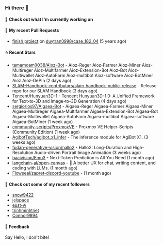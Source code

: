 ### Hi there 👋

#### 👷 Check out what I'm currently working on

#### 🔨 My recent Pull Requests

- [finish project](https://github.com/duytran0998/case_182_04/pull/1) on [duytran0998/case_182_04](https://github.com/duytran0998/case_182_04) (5 years ago)

#### ⭐ Recent Stars

- [tamamoam0038/Aioz-Bot](https://github.com/tamamoam0038/Aioz-Bot) - Aioz-Reger Aioz-Farmer Aioz-Miner Aioz-Multireger Aioz-Multifarmer Aioz-Extension-Bot Aioz-Bot Aioz-Multiwallet Aioz-AutoFarm Aioz-multibot Aioz-software Aioz-BotMiner Aioz Aioz-DePIn (2 days ago)
- [SLAM-Handbook-contributors/slam-handbook-public-release](https://github.com/SLAM-Handbook-contributors/slam-handbook-public-release) - Release repo for our SLAM Handbook (3 days ago)
- [Tencent/Hunyuan3D-1](https://github.com/Tencent/Hunyuan3D-1) - Tencent Hunyuan3D-1.0: A Unified Framework for Text-to-3D and Image-to-3D Generation (4 days ago)
- [sergiorios97/Aigaea-Bot](https://github.com/sergiorios97/Aigaea-Bot) - Aigaea-Reger Aigaea-Farmer Aigaea-Miner Aigaea-Multireger Aigaea-Multifarmer Aigaea-Extension-Bot Aigaea-Bot Aigaea-Multiwallet Aigaea-AutoFarm Aigaea-multibot Aigaea-software Aigaea-BotMiner (1 week ago)
- [community-scripts/ProxmoxVE](https://github.com/community-scripts/ProxmoxVE) - Proxmox VE Helper-Scripts (Community Edition)  (1 week ago)
- [AgibotTech/agibot_x1_infer](https://github.com/AgibotTech/agibot_x1_infer) - The inference module for AgiBot X1. (3 weeks ago)
- [fudan-generative-vision/hallo2](https://github.com/fudan-generative-vision/hallo2) - Hallo2: Long-Duration and High-Resolution Audio-driven Portrait Image Animation (3 weeks ago)
- [baaivision/Emu3](https://github.com/baaivision/Emu3) - Next-Token Prediction is All You Need (1 month ago)
- [langchain-ai/open-canvas](https://github.com/langchain-ai/open-canvas) - 📃 A better UX for chat, writing content, and coding with LLMs. (1 month ago)
- [Flowseal/zapret-discord-youtube](https://github.com/Flowseal/zapret-discord-youtube) -  (1 month ago)

#### 👯 Check out some of my recent followers

- [snow9422](https://github.com/snow9422)
- [jelspace](https://github.com/jelspace)
- [eust-w](https://github.com/eust-w)
- [trinhminhtriet](https://github.com/trinhminhtriet)
- [Connor9994](https://github.com/Connor9994)

#### 💬 Feedback

Say Hello, I don't bite!